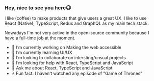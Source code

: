 ### Hey, nice to see you here😉

I like (coffee) to make products that give users a great UX. I like to use React (Native), TypeScript, Redux and GraphQL as my main tech stack. 

Nowadays I'm not very active in the open-source community because I have a full-time job at the moment.


- 🔭 I’m currently working on Making the web accessible
- 🌱 I’m currently learning UI/UX
- 👯 I’m looking to collaborate on intersting/unsual projects
- 🤔 I’m looking for help with React, TypeScript and JavaScript
- 💬 Ask me about React, TypeScript and JavaScript
- ⚡ Fun fact: I haven't watched any episode of "Game of Thrones"



